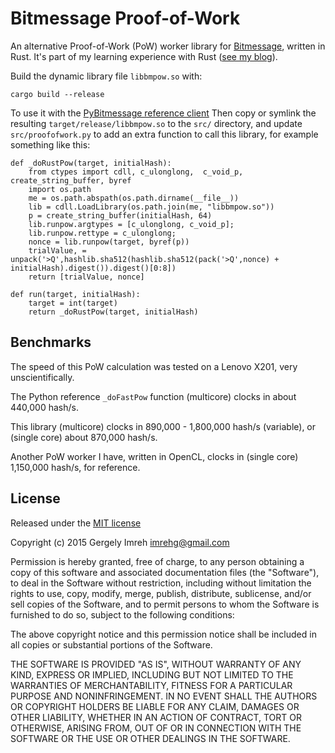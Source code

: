 # Bitmessage Proof-of-Work

An alternative Proof-of-Work (PoW) worker library for [Bitmessage][bitmessage],
written in Rust. It's part of my learning experience with Rust ([see my blog][blog]).

Build the dynamic library file `libbmpow.so` with:

    cargo build --release
	
To use it with the [PyBitmessage reference client][pybitmessage]
Then copy or symlink the resulting `target/release/libbmpow.so` to the
`src/` directory, and update `src/proofofwork.py` to add an extra function
to call this library, for example something like this:

    def _doRustPow(target, initialHash):
        from ctypes import cdll, c_ulonglong,  c_void_p, create_string_buffer, byref
        import os.path
        me = os.path.abspath(os.path.dirname(__file__))
        lib = cdll.LoadLibrary(os.path.join(me, "libbmpow.so"))
        p = create_string_buffer(initialHash, 64)
        lib.runpow.argtypes = [c_ulonglong, c_void_p];
        lib.runpow.rettype = c_ulonglong;
        nonce = lib.runpow(target, byref(p))
        trialValue, = unpack('>Q',hashlib.sha512(hashlib.sha512(pack('>Q',nonce) + initialHash).digest()).digest()[0:8])
        return [trialValue, nonce]

    def run(target, initialHash):
        target = int(target)
        return _doRustPow(target, initialHash)

[blog]: https://gergely.imreh.net/blog/2015/12/lotm-rust-results/ "Language of the Month: Rust, the results"
[bitmessage]: https://bitmessage.org/wiki/Main_Page "Bitmessage Wiki"
[pybitmessage]: https://github.com/Bitmessage/PyBitmessage

## Benchmarks

The speed of this PoW calculation was tested on a Lenovo X201, very unscientifically.

The Python reference `_doFastPow` function (multicore) clocks in about 440,000 hash/s.

This library (multicore) clocks in 890,000 - 1,800,000 hash/s (variable), or (single core) 
about 870,000 hash/s.

Another PoW worker I have, written in OpenCL, clocks in (single core) 1,150,000 hash/s,
for reference.

## License

Released under the [MIT license](https://opensource.org/licenses/MIT)

Copyright (c) 2015 Gergely Imreh <imrehg@gmail.com>

Permission is hereby granted, free of charge, to any person obtaining a copy
of this software and associated documentation files (the "Software"), to deal
in the Software without restriction, including without limitation the rights
to use, copy, modify, merge, publish, distribute, sublicense, and/or sell
copies of the Software, and to permit persons to whom the Software is
furnished to do so, subject to the following conditions:

The above copyright notice and this permission notice shall be included in
all copies or substantial portions of the Software.

THE SOFTWARE IS PROVIDED "AS IS", WITHOUT WARRANTY OF ANY KIND, EXPRESS OR
IMPLIED, INCLUDING BUT NOT LIMITED TO THE WARRANTIES OF MERCHANTABILITY,
FITNESS FOR A PARTICULAR PURPOSE AND NONINFRINGEMENT.  IN NO EVENT SHALL THE
AUTHORS OR COPYRIGHT HOLDERS BE LIABLE FOR ANY CLAIM, DAMAGES OR OTHER
LIABILITY, WHETHER IN AN ACTION OF CONTRACT, TORT OR OTHERWISE, ARISING FROM,
OUT OF OR IN CONNECTION WITH THE SOFTWARE OR THE USE OR OTHER DEALINGS IN
THE SOFTWARE.
